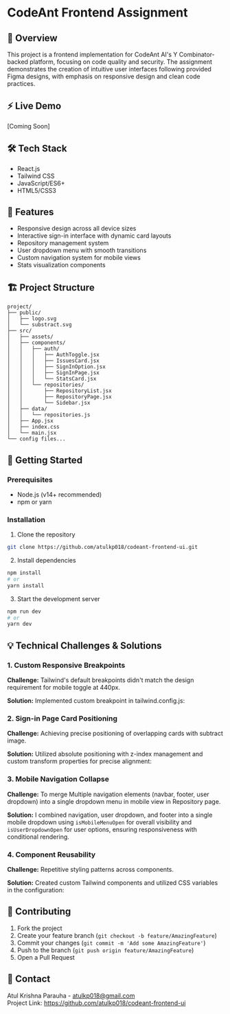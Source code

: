 # CodeAnt Frontend Assignment

## 🚀 Overview
This project is a frontend implementation for CodeAnt AI's Y Combinator-backed platform, focusing on code quality and security. The assignment demonstrates the creation of intuitive user interfaces following provided Figma designs, with emphasis on responsive design and clean code practices.

## ⚡ Live Demo
[Coming Soon]

## 🛠️ Tech Stack
- React.js
- Tailwind CSS
- JavaScript/ES6+
- HTML5/CSS3

## 📱 Features
- Responsive design across all device sizes
- Interactive sign-in interface with dynamic card layouts
- Repository management system
- User dropdown menu with smooth transitions
- Custom navigation system for mobile views
- Stats visualization components

## 🏗️ Project Structure
```
project/
├── public/
│   ├── logo.svg
│   └── substract.svg
├── src/
│   ├── assets/
│   ├── components/
│   │   ├── auth/
│   │   │   ├── AuthToggle.jsx
│   │   │   ├── IssuesCard.jsx
│   │   │   ├── SignInOption.jsx
│   │   │   ├── SignInPage.jsx
│   │   │   └── StatsCard.jsx
│   │   └── repositories/
│   │       ├── RepositoryList.jsx
│   │       ├── RepositoryPage.jsx
│   │       └── Sidebar.jsx
│   ├── data/
│   │   └── repositories.js
│   ├── App.jsx
│   ├── index.css
│   └── main.jsx
└── config files...
```

## 🚀 Getting Started

### Prerequisites
- Node.js (v14+ recommended)
- npm or yarn

### Installation
1. Clone the repository
```bash
git clone https://github.com/atulkp018/codeant-frontend-ui.git
```

2. Install dependencies
```bash
npm install
# or
yarn install
```

3. Start the development server
```bash
npm run dev
# or
yarn dev
```

## 💡 Technical Challenges & Solutions

### 1. Custom Responsive Breakpoints
**Challenge:** Tailwind's default breakpoints didn't match the design requirement for mobile toggle at 440px.

**Solution:** Implemented custom breakpoint in tailwind.config.js:

### 2. Sign-in Page Card Positioning
**Challenge:** Achieving precise positioning of overlapping cards with subtract image.

**Solution:** Utilized absolute positioning with z-index management and custom transform properties for precise alignment:


### 3. Mobile Navigation Collapse
**Challenge:** To merge Multiple navigation elements (navbar, footer, user dropdown) into a single dropdown menu in mobile view in Repository page.

**Solution:** I combined navigation, user dropdown, and footer into a single mobile dropdown using `isMobileMenuOpen` for overall visibility and `isUserDropdownOpen` for user options, ensuring responsiveness with conditional rendering.

### 4. Component Reusability
**Challenge:** Repetitive styling patterns across components.

**Solution:** Created custom Tailwind components and utilized CSS variables in the configuration:


## 🤝 Contributing
1. Fork the project
2. Create your feature branch (`git checkout -b feature/AmazingFeature`)
3. Commit your changes (`git commit -m 'Add some AmazingFeature'`)
4. Push to the branch (`git push origin feature/AmazingFeature`)
5. Open a Pull Request


## 📧 Contact
Atul Krishna Parauha - atulkp018@gmail.com  
Project Link: https://github.com/atulkp018/codeant-frontend-ui
